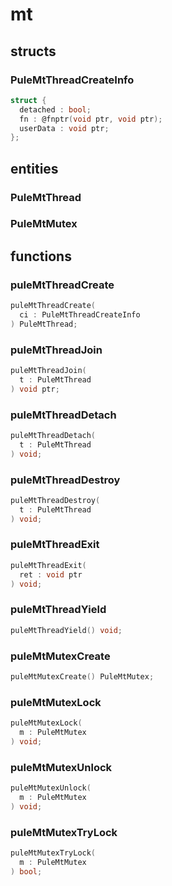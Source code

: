 # mt

## structs
### PuleMtThreadCreateInfo
```c
struct {
  detached : bool;
  fn : @fnptr(void ptr, void ptr);
  userData : void ptr;
};
```

## entities
### PuleMtThread
### PuleMtMutex

## functions
### puleMtThreadCreate
```c
puleMtThreadCreate(
  ci : PuleMtThreadCreateInfo
) PuleMtThread;
```
### puleMtThreadJoin
```c
puleMtThreadJoin(
  t : PuleMtThread
) void ptr;
```
### puleMtThreadDetach
```c
puleMtThreadDetach(
  t : PuleMtThread
) void;
```
### puleMtThreadDestroy
```c
puleMtThreadDestroy(
  t : PuleMtThread
) void;
```
### puleMtThreadExit
```c
puleMtThreadExit(
  ret : void ptr
) void;
```
### puleMtThreadYield
```c
puleMtThreadYield() void;
```
### puleMtMutexCreate
```c
puleMtMutexCreate() PuleMtMutex;
```
### puleMtMutexLock
```c
puleMtMutexLock(
  m : PuleMtMutex
) void;
```
### puleMtMutexUnlock
```c
puleMtMutexUnlock(
  m : PuleMtMutex
) void;
```
### puleMtMutexTryLock
```c
puleMtMutexTryLock(
  m : PuleMtMutex
) bool;
```

